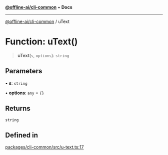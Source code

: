 [**@offline-ai/cli-common**](../README.md) • **Docs**

***

[@offline-ai/cli-common](../globals.md) / uText

# Function: uText()

> **uText**(`s`, `options`): `string`

## Parameters

• **s**: `string`

• **options**: `any` = `{}`

## Returns

`string`

## Defined in

[packages/cli-common/src/u-text.ts:17](https://github.com/offline-ai/cli-common.js/blob/6110be32dd71d006a547f3ce0453d9f2661e8819/src/u-text.ts#L17)
